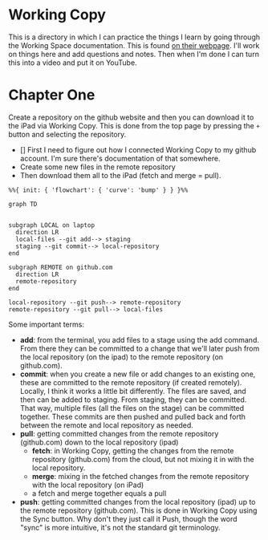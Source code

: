 # Working Copy

This is a directory in which I can practice the things I learn by going through the Working Space documentation. This is found [on their webpage](https://workingcopy.app/manual). I'll work on things here and add questions and notes. Then when I'm done I can turn this into a video and put it on YouTube. 

# Chapter One

Create a repository on the github website and then you can download it to the iPad via Working Copy. This is done from the top page by pressing the `+` button and selecting the repository. 

- [] First I need to figure out how I connected Working Copy to my github account. I'm sure there's documentation of that somewhere.
- Create some new files in the remote repository
- Then download them all to the iPad (fetch and merge = pull).

```mermaid
%%{ init: { 'flowchart': { 'curve': 'bump' } } }%%

graph TD


subgraph LOCAL on laptop
  direction LR
  local-files --git add--> staging
  staging --git commit--> local-repository
end

subgraph REMOTE on github.com
  direction LR
  remote-repository
end

local-repository --git push--> remote-repository
remote-repository --git pull--> local-files
```

Some important terms: 

- **add**: from the terminal, you add files to a stage using the add command. From there they can be committed to a change that we'll later push from the local repository (on the ipad) to the remote repository (on github.com). 
- **commit**: when you create a new file or add changes to an existing one, these are committed to the remote repository (if created remotely). Locally, I think it works a little bit differently. The files are saved, and then can be added to staging. From staging, they can be committed. That way, multiple files (all the files on the stage) can be committed together. These commits are then pushed and pulled back and forth between the remote and local repository as needed.
- **pull**: getting committed changes from the remote repository (github.com) down to the local repository (ipad)
    - **fetch**: in Working Copy, getting the changes from the remote repository (github.com) from the cloud, but not mixing it in with the local repository.
    - **merge**: mixing in the fetched changes from the remote repository with the local repository (on iPad)
    - a fetch and merge together equals a pull
- **push**: getting committed changes from the local repository (ipad) up to the remote repository (github.com). This is done in Working Copy using the Sync button. Why don't they just call it Push, though the word "sync" is more intuitive, it's not the standard git terminology. 

